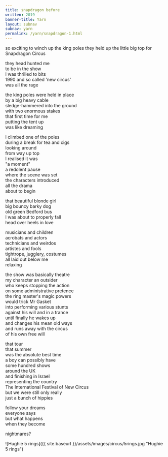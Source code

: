 ```yaml
---
title: snapdragon before
written: 2019
banner-title: Yarn
layout: subnav
subnav: yarn
permalink: /yarn/snapdragon-1.html
---
```


<div class="poem">
so exciting  
to winch up the king poles  
they held up the little big top  
for Snapdragon Circus  


they head hunted me  
to be in the show  
I was thrilled to bits  
1990 and so called 'new circus'  
was all the rage


the king poles were held in place  
by a big heavy cable  
sledge-hammered into the ground  
with two enormous stakes  
that first time for me  
putting the tent up  
was like dreaming


I climbed one of the poles  
during a break for tea and cigs  
looking around  
from way up top  
I realised it was  
"a moment"  
a redolent pause  
where the scene was set  
the characters introduced  
all the drama  
about to begin


that beautiful blonde girl  
big bouncy barky dog  
old green Bedford bus  
I was about to properly fall  
head over heels in love  


musicians and children  
acrobats and actors  
technicians and weirdos  
artistes and fools  
tightrope, jugglery, costumes  
all laid out below me  
relaxing  


the show was basically theatre  
my character an outsider  
who keeps stopping the action  
on some administrative pretence  
the ring master's magic powers  
would trick Mr Gasket  
into performing various stunts  
against his will and in a trance  
until finally he wakes up  
and changes his mean old ways  
and runs away with the circus  
of his own free will


that tour  
that summer  
was the absolute best time  
a boy can possibly have  
some hundred shows  
around the UK  
and finishing in Israel  
representing the country  
The International Festival of New Circus  
but we were still only really  
just a bunch of hippies  


follow your dreams  
everyone says  
but what happens  
when they become


nightmares?
</div>

![Hughie 5 rings]({{ site.baseurl }}/assets/images/circus/5rings.jpg "Hughie 5 rings")

